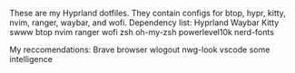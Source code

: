 These are my Hyprland dotfiles.
They contain configs for btop, hypr, kitty, nvim, ranger, waybar, and wofi.
Dependency list:
  Hyprland
  Waybar
  Kitty
  swww
  btop
  nvim
  ranger
  wofi
  zsh
  oh-my-zsh
  powerlevel10k
  nerd-fonts

My reccomendations:
  Brave browser
  wlogout
  nwg-look
  vscode
  some intelligence
